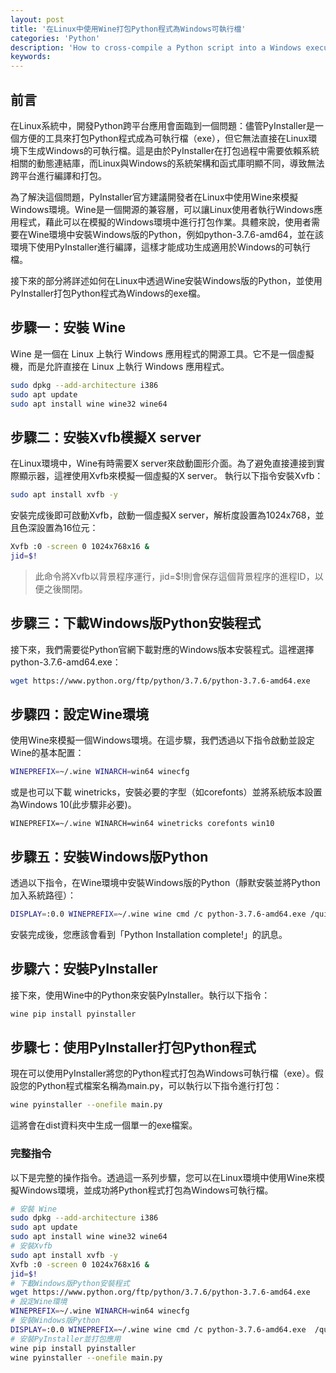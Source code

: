 ```yaml
---
layout: post
title: '在Linux中使用Wine打包Python程式為Windows可執行檔'
categories: 'Python'
description: 'How to cross-compile a Python script into a Windows executable on Linux'
keywords: 
---
```




## 前言
在Linux系統中，開發Python跨平台應用會面臨到一個問題：儘管PyInstaller是一個方便的工具來打包Python程式成為可執行檔（exe），但它無法直接在Linux環境下生成Windows的可執行檔。這是由於PyInstaller在打包過程中需要依賴系統相關的動態連結庫，而Linux與Windows的系統架構和函式庫明顯不同，導致無法跨平台進行編譯和打包。

為了解決這個問題，PyInstaller官方建議開發者在Linux中使用Wine來模擬Windows環境。Wine是一個開源的兼容層，可以讓Linux使用者執行Windows應用程式，藉此可以在模擬的Windows環境中進行打包作業。具體來說，使用者需要在Wine環境中安裝Windows版的Python，例如python-3.7.6-amd64，並在該環境下使用PyInstaller進行編譯，這樣才能成功生成適用於Windows的可執行檔。

接下來的部分將詳述如何在Linux中透過Wine安裝Windows版的Python，並使用PyInstaller打包Python程式為Windows的exe檔。

## 步驟一：安裝 Wine
Wine 是一個在 Linux 上執行 Windows 應用程式的開源工具。它不是一個虛擬機，而是允許直接在 Linux 上執行 Windows 應用程式。

```sh
sudo dpkg --add-architecture i386
sudo apt update
sudo apt install wine wine32 wine64
```

## 步驟二：安裝Xvfb模擬X server
在Linux環境中，Wine有時需要X server來啟動圖形介面。為了避免直接連接到實際顯示器，這裡使用Xvfb來模擬一個虛擬的X server。
執行以下指令安裝Xvfb：


```sh
sudo apt install xvfb -y
```

安裝完成後即可啟動Xvfb，啟動一個虛擬X server，解析度設置為1024x768，並且色深設置為16位元：

```sh
Xvfb :0 -screen 0 1024x768x16 &
jid=$!
```

> 此命令將Xvfb以背景程序運行，jid=$!則會保存這個背景程序的進程ID，以便之後關閉。


## 步驟三：下載Windows版Python安裝程式
接下來，我們需要從Python官網下載對應的Windows版本安裝程式。這裡選擇python-3.7.6-amd64.exe：

```sh
wget https://www.python.org/ftp/python/3.7.6/python-3.7.6-amd64.exe
```

## 步驟四：設定Wine環境
使用Wine來模擬一個Windows環境。在這步驟，我們透過以下指令啟動並設定Wine的基本配置：

```sh
WINEPREFIX=~/.wine WINARCH=win64 winecfg
```

或是也可以下載 winetricks，安裝必要的字型（如corefonts）並將系統版本設置為Windows 10(此步驟非必要)。

```
WINEPREFIX=~/.wine WINARCH=win64 winetricks corefonts win10
```

## 步驟五：安裝Windows版Python
透過以下指令，在Wine環境中安裝Windows版的Python（靜默安裝並將Python加入系統路徑）：

```sh
DISPLAY=:0.0 WINEPREFIX=~/.wine wine cmd /c python-3.7.6-amd64.exe /quiet PrependPath=1 && echo "Python Installation complete!"
```

安裝完成後，您應該會看到「Python Installation complete!」的訊息。

## 步驟六：安裝PyInstaller
接下來，使用Wine中的Python來安裝PyInstaller。執行以下指令：

```sh
wine pip install pyinstaller
```

## 步驟七：使用PyInstaller打包Python程式
現在可以使用PyInstaller將您的Python程式打包為Windows可執行檔（exe）。假設您的Python程式檔案名稱為main.py，可以執行以下指令進行打包：

```sh
wine pyinstaller --onefile main.py
```

這將會在dist資料夾中生成一個單一的exe檔案。

### 完整指令
以下是完整的操作指令。透過這一系列步驟，您可以在Linux環境中使用Wine來模擬Windows環境，並成功將Python程式打包為Windows可執行檔。

```sh
# 安裝 Wine
sudo dpkg --add-architecture i386
sudo apt update
sudo apt install wine wine32 wine64
# 安裝Xvfb
sudo apt install xvfb -y
Xvfb :0 -screen 0 1024x768x16 &
jid=$!
# 下載Windows版Python安裝程式
wget https://www.python.org/ftp/python/3.7.6/python-3.7.6-amd64.exe
# 設定Wine環境
WINEPREFIX=~/.wine WINARCH=win64 winecfg
# 安裝Windows版Python
DISPLAY=:0.0 WINEPREFIX=~/.wine wine cmd /c python-3.7.6-amd64.exe  /quiet  PrependPath=1  && echo "Python Installation complete!"
# 安裝PyInstaller並打包應用
wine pip install pyinstaller
wine pyinstaller --onefile main.py
```